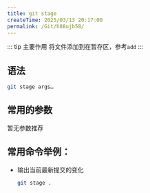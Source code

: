 ```yaml
---
title: git stage
createTime: 2025/03/13 20:17:00
permalink: /Git/h88ujb58/
---
```


::: tip 主要作用
将文件添加到在暂存区，参考`add`
:::

## 语法

```bash
git stage args…​
```

## 常用的参数

暂无参数推荐

## 常用命令举例：

- 输出当前最新提交的变化
  
  ```bash
  git stage .
  ```
